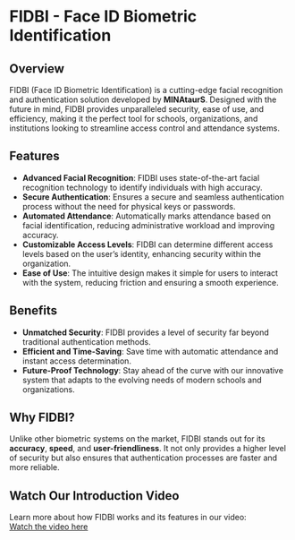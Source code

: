 # FIDBI - Face ID Biometric Identification

## Overview

FIDBI (Face ID Biometric Identification) is a cutting-edge facial recognition and authentication solution developed by **MINAtaurS**. Designed with the future in mind, FIDBI provides unparalleled security, ease of use, and efficiency, making it the perfect tool for schools, organizations, and institutions looking to streamline access control and attendance systems.

## Features

- **Advanced Facial Recognition**: FIDBI uses state-of-the-art facial recognition technology to identify individuals with high accuracy.
- **Secure Authentication**: Ensures a secure and seamless authentication process without the need for physical keys or passwords.
- **Automated Attendance**: Automatically marks attendance based on facial identification, reducing administrative workload and improving accuracy.
- **Customizable Access Levels**: FIDBI can determine different access levels based on the user’s identity, enhancing security within the organization.
- **Ease of Use**: The intuitive design makes it simple for users to interact with the system, reducing friction and ensuring a smooth experience.

## Benefits

- **Unmatched Security**: FIDBI provides a level of security far beyond traditional authentication methods.
- **Efficient and Time-Saving**: Save time with automatic attendance and instant access determination.
- **Future-Proof Technology**: Stay ahead of the curve with our innovative system that adapts to the evolving needs of modern schools and organizations.

## Why FIDBI?

Unlike other biometric systems on the market, FIDBI stands out for its **accuracy**, **speed**, and **user-friendliness**. It not only provides a higher level of security but also ensures that authentication processes are faster and more reliable.

## Watch Our Introduction Video

Learn more about how FIDBI works and its features in our video:  
[Watch the video here](https://youtu.be/ji9psHzgmgQ)
